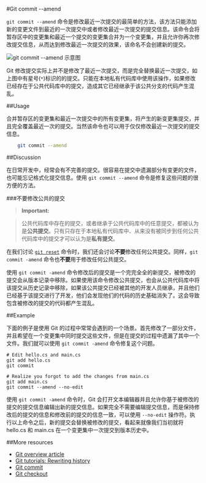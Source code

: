 #Git commit --amend

```git commit --amend``` 命令是修改最近一次提交的最简单的方法，该方法只能添加新的变更文件到最近的一次提交中或者修改最近一次提交的提交信息。该命令会将暂存区中的变更集和最近一个提交的变更集合并为一个变更集，并且允许你再次修改提交信息，从而达到修改最近一次提交的效果，该命名不会创建新的提交。

![```git commit --amend``` 示意图][m1]

Git 修改提交实际上并不是修改了最近一次提交，而是完全替换最近一次提交，如上图中有星号(```*```)标识的的提交。只能在本地私有代码库中使用该操作，如果修改已经存在于公共代码库中的提交，造成其它已经继承于该公共分支的代码产生混乱。

##Usage

合并暂存区的变更集和最近一次提交中的所有变更集，将产生的新变更集提交，并且完全覆盖最近一次的提交。当然该命令也可以用于仅仅修改最近一次提交的提交信息。

```bash
    git commit --amend
```

##Discussion   

在日常开发中，经常会有不完善的提交。很容易在提交中遗漏部分有变更的文件，也可能忘记格式化提交信息。使用 ```git commit --amend``` 命令是修复这些问题的很方便的方法。

###不要修改公共的提交

>**Important:**

> 公共代码库中存在的提交，或者继承于公共代码库中的任意提交，都被认为是**公共提交**。只有只存在于本地私有代码库中、从来没有被同步到任何公共代码库中的提交才可以认为是**私有提交**。

在我们讨论 [```git reset```][4] 命令时，我们还会讨论**不要**修改任何公共提交。同样，```git commit -amend``` 命令也**不要**用于修改任何公共提交。

使用 ```git commit -amend``` 命令修改后的提交是一个完完全全的新提交，被修改的提交会从版本记录中移除。如果使用该命令修改公共提交，也会从公共代码库中将该提交从历史记录中移除，如果该公共提交已经被其他的开发人员继承，并且他们已经基于该提交进行了开发，他们会发现他们的代码的历史基础消失了。这会导致包含被修改的提交的代码都产生混乱。

##Example

下面的例子是使用 Git 的过程中常常会遇到的一个场景。首先修改了一部分文件，并且希望在一个变更集中同时提交这些文件，但是在提交的过程中遗漏了其中一个文件。我们就可以使用 ```git commit -amend``` 命令修复这个问题。

```
# Edit hello.cs and main.cs
git add hello.cs
git commit

# Realize you forgot to add the changes from main.cs
git add main.cs
git commit --amend --no-edit
```

使用 ```git commit -amend``` 命令时，Git 会打开文本编辑器并且允许你基于被修改的提交的提交信息编辑出新的提交信息。如果完全不需要编辑提交信息，而是保持修改后的提交的信息和修改前的提交的信息一致，可以使用 ```--no-edit``` 操作符。执行以上命令之后，新的提交会替换被修改的提交，看起来就像我们当初就将 hello.cs 和 main.cs 在一个变更集中一次提交到版本历史中。

##More resources

- [Git overview article][1]
- [Git tutorials: Rewriting history][2]
- [Git commit][3]
- [Git checkout][4]

<!-- Links -->
[1]: ./git-articles-overview.md
[2]: https://www.atlassian.com/git/tutorials/rewriting-history/git-commit--amend
[3]: ./git-command-git-commit.md
[4]: ./git-command-git-checkout.md

<!-- Images -->
[m1]: ./media/git-commit-amend/git-commit-amend.png
